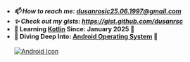 - ***📫 How to reach me: dusanrosic25.06.1997@gmail.com***
- ***✨ Check out my gists: https://gist.github.com/dusanrsc***
- **🚀 Learning [Kotlin](https://en.wikipedia.org/wiki/Kotlin_(programming_language)) Since: January 2025 🚀**
- **🌊 Diving Deep Into: [Android Operating System](https://en.wikipedia.org/wiki/Android_(operating_system)](https://github.com/dusanrsc?tab=overview&from=2024-12-01&to=2024-12-31)) 🌊**
<br><br>
[![Android Icon](https://upload.wikimedia.org/wikipedia/commons/thumb/a/a4/Android_2023_3D_logo_and_wordmark.svg/797px-Android_2023_3D_logo_and_wordmark.svg.png)](https://www.android.com)
